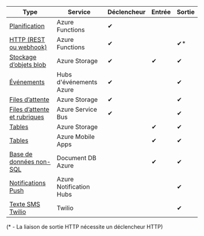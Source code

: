 | Type | Service | Déclencheur | Entrée | Sortie |  
| --- | --- | --- | --- | --- |  
| [Planification](../articles/azure-functions/functions-bindings-timer.md)  |Azure Functions |✔ | | |  
| [HTTP (REST ou webhook)](../articles/azure-functions/functions-bindings-http-webhook.md) |Azure Functions |✔ | |✔\* |  
| [Stockage d’objets blob](../articles/azure-functions/functions-bindings-storage-blob.md) |Azure Storage |✔ |✔ |✔ |  
| [Événements](../articles/azure-functions/functions-bindings-event-hubs.md) |Hubs d'événements Azure |✔ | |✔ |  
| [Files d’attente](../articles/azure-functions/functions-bindings-storage-queue.md) |Azure Storage |✔ | |✔ |  
| [Files d’attente et rubriques](../articles/azure-functions/functions-bindings-service-bus.md) |Azure Service Bus |✔ | |✔ |  
| [Tables](../articles/azure-functions/functions-bindings-storage-table.md) |Azure Storage | |✔ |✔ |  
| [Tables](../articles/azure-functions/functions-bindings-mobile-apps.md) |Azure Mobile Apps | |✔ |✔ |  
| [Base de données non-SQL](../articles/azure-functions/functions-bindings-documentdb.md) | Document DB Azure | |✔ |✔ |  
| [Notifications Push](../articles/azure-functions/functions-bindings-notification-hubs.md) |Azure Notification Hubs | | |✔ |  
| [Texte SMS Twilio](../articles/azure-functions/functions-bindings-twilio.md) |Twilio | | |✔ |

(\* - La liaison de sortie HTTP nécessite un déclencheur HTTP)



<!--HONumber=Feb17_HO1-->


